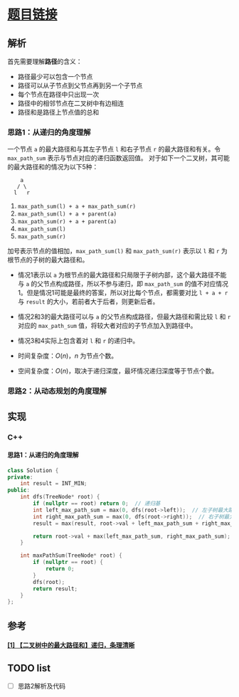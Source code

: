 # [题目链接](https://leetcode-cn.com/problems/binary-tree-maximum-path-sum/)

## 解析

首先需要理解**路径**的含义：
* 路径最少可以包含一个节点
* 路径可以从子节点到父节点再到另一个子节点
* 每个节点在路径中只出现一次
* 路径中的相邻节点在二叉树中有边相连
* 路径和是路径上节点值的总和

### 思路1：从递归的角度理解


一个节点 `a` 的最大路径和与其左子节点 `l` 和右子节点 `r` 的最大路径和有关。令 `max_path_sum` 表示与节点对应的递归函数返回值。
对于如下一个二叉树，其可能的最大路径和的情况为以下5种：
```
    a
   / \
  l   r
```
1. `max_path_sum(l) + a + max_path_sum(r)`
2. `max_path_sum(l) + a + parent(a)`
3. `max_path_sum(r) + a + parent(a)`
4. `max_path_sum(l)`
5. `max_path_sum(r)`
   
加号表示节点的值相加，`max_path_sum(l)` 和 `max_path_sum(r)` 表示以 `l` 和 `r` 为根节点的子树的最大路径和。

* 情况1表示以 `a` 为根节点的最大路径和只局限于子树内部，这个最大路径不能与 `a` 的父节点构成路径，所以不参与递归，即 `max_path_sum` 的值不对应情况1。但是情况1可能是最终的答案，所以对比每个节点，都需要对比 `l + a + r` 与 `result` 的大小，若前者大于后者，则更新后者。
* 情况2和3的最大路径可以与 `a` 的父节点构成路径，但最大路径和需比较 `l` 和 `r` 对应的 `max_path_sum` 值，将较大者对应的子节点加入到路径中。
* 情况3和4实际上包含着对 `l` 和 `r` 的递归中。
  
* 时间复杂度：$O(n)$，$n$ 为节点个数。
* 空间复杂度：$O(n)$，取决于递归深度，最坏情况递归深度等于节点个数。
  
### 思路2：从动态规划的角度理解

## 实现

### C++

#### 思路1：从递归的角度理解

```C++
class Solution {
private:
    int result = INT_MIN;
public:
    int dfs(TreeNode* root) {
        if (nullptr == root) return 0;  // 递归基       
        int left_max_path_sum = max(0, dfs(root->left));  // 左子树最大路径和，若小于零，路径不包含该子树
        int right_max_path_sum = max(0, dfs(root->right));  // 右子树最大路径和
        result = max(result, root->val + left_max_path_sum + right_max_path_sum);  // 对应情况1，该种情况不作为递归返回值，但可能是最大路径和。

        return root->val + max(left_max_path_sum, right_max_path_sum);  // 只有以root为结尾的路径才可能与root的父节点构成路径
    }

    int maxPathSum(TreeNode* root) {
        if (nullptr == root) {
            return 0;
        }
        dfs(root);
        return result;
    }
};
```

## 参考

####  [[1] 【二叉树中的最大路径和】递归，条理清晰](https://leetcode-cn.com/problems/binary-tree-maximum-path-sum/solution/er-cha-shu-zhong-de-zui-da-lu-jing-he-by-ikaruga/)

## TODO list
- [ ] 思路2解析及代码